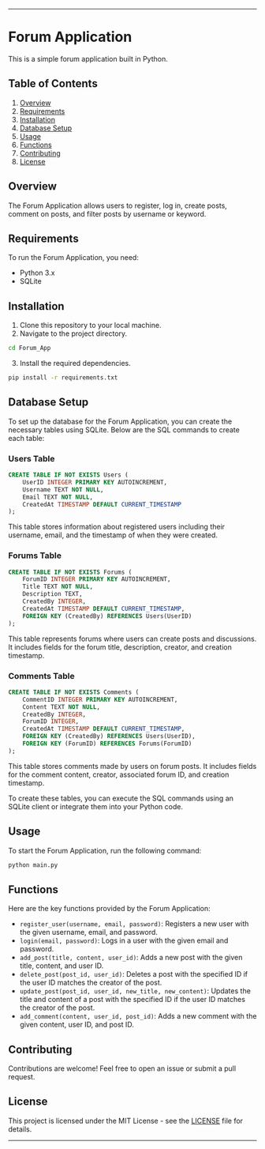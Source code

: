 

---

# Forum Application

This is a simple forum application built in Python.

## Table of Contents

1. [Overview](#overview)
2. [Requirements](#requirements)
3. [Installation](#installation)
4. [Database Setup](#database-setup)
5. [Usage](#usage)
6. [Functions](#functions)
7. [Contributing](#contributing)
8. [License](#license)

## Overview

The Forum Application allows users to register, log in, create posts, comment on posts, and filter posts by username or keyword.

## Requirements

To run the Forum Application, you need:

- Python 3.x
- SQLite

## Installation

1. Clone this repository to your local machine.
2. Navigate to the project directory.

```bash
cd Forum_App
```

3. Install the required dependencies.

```bash
pip install -r requirements.txt
```

## Database Setup

To set up the database for the Forum Application, you can create the necessary tables using SQLite. Below are the SQL commands to create each table:

### Users Table

```sql
CREATE TABLE IF NOT EXISTS Users (
    UserID INTEGER PRIMARY KEY AUTOINCREMENT,
    Username TEXT NOT NULL,
    Email TEXT NOT NULL,
    CreatedAt TIMESTAMP DEFAULT CURRENT_TIMESTAMP
);
```

This table stores information about registered users including their username, email, and the timestamp of when they were created.

### Forums Table

```sql
CREATE TABLE IF NOT EXISTS Forums (
    ForumID INTEGER PRIMARY KEY AUTOINCREMENT,
    Title TEXT NOT NULL,
    Description TEXT,
    CreatedBy INTEGER,
    CreatedAt TIMESTAMP DEFAULT CURRENT_TIMESTAMP,
    FOREIGN KEY (CreatedBy) REFERENCES Users(UserID)
);
```

This table represents forums where users can create posts and discussions. It includes fields for the forum title, description, creator, and creation timestamp.

### Comments Table

```sql
CREATE TABLE IF NOT EXISTS Comments (
    CommentID INTEGER PRIMARY KEY AUTOINCREMENT,
    Content TEXT NOT NULL,
    CreatedBy INTEGER,
    ForumID INTEGER,
    CreatedAt TIMESTAMP DEFAULT CURRENT_TIMESTAMP,
    FOREIGN KEY (CreatedBy) REFERENCES Users(UserID),
    FOREIGN KEY (ForumID) REFERENCES Forums(ForumID)
);
```

This table stores comments made by users on forum posts. It includes fields for the comment content, creator, associated forum ID, and creation timestamp.

To create these tables, you can execute the SQL commands using an SQLite client or integrate them into your Python code.

## Usage

To start the Forum Application, run the following command:

```bash
python main.py
```

## Functions

Here are the key functions provided by the Forum Application:

- `register_user(username, email, password)`: Registers a new user with the given username, email, and password.
- `login(email, password)`: Logs in a user with the given email and password.
- `add_post(title, content, user_id)`: Adds a new post with the given title, content, and user ID.
- `delete_post(post_id, user_id)`: Deletes a post with the specified ID if the user ID matches the creator of the post.
- `update_post(post_id, user_id, new_title, new_content)`: Updates the title and content of a post with the specified ID if the user ID matches the creator of the post.
- `add_comment(content, user_id, post_id)`: Adds a new comment with the given content, user ID, and post ID.

## Contributing

Contributions are welcome! Feel free to open an issue or submit a pull request.

## License

This project is licensed under the MIT License - see the [LICENSE](LICENSE) file for details.

---

